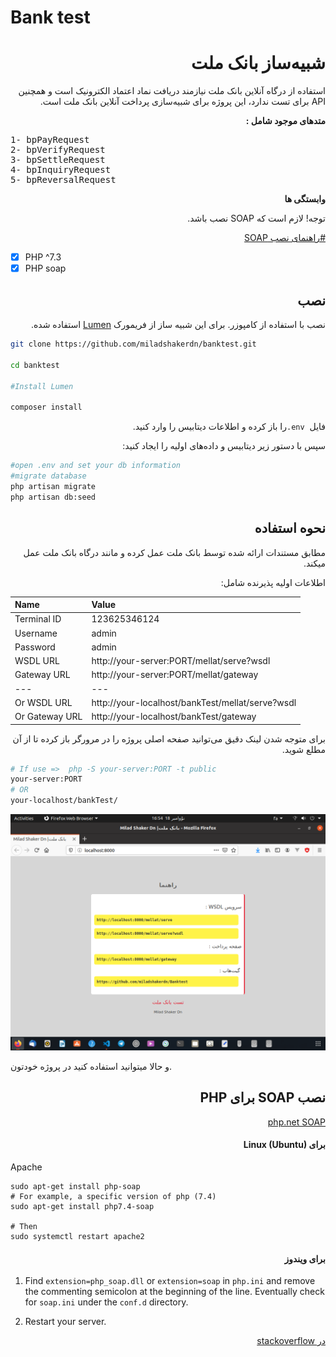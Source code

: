 # Bank test

<div style="text-align:right;" dir="rtl">

# شبیه‌ساز بانک ملت

<p>
استفاده از درگاه آنلاین بانک ملت نیازمند دریافت نماد اعتماد الکترونیک است و همچنین API برای تست ندارد، این پروژه برای شبیه‌سازی پرداخت آنلاین بانک ملت است.
</p>

<strong>متد‌های موجود شامل :</strong>

<p>
<pre style="text-align:left;" dir="ltr">
1- bpPayRequest
2- bpVerifyRequest
3- bpSettleRequest
4- bpInquiryRequest
5- bpReversalRequest
</pre>
</p>

<strong>وابستگی ها</strong>

توجه! لازم است که SOAP نصب باشد.

[#راهنمای نصب SOAP](#نصب-soap-برای-php)


<div style="text-align:left;"  dir="ltr">
    
- [x] PHP ^7.3
- [x] PHP soap
    
</div>

## نصب

نصب با استفاده از کامپوزر. برای این شبیه ساز از فریمورک [Lumen](https://lumen.laravel.com/docs/8.x) استفاده شده.

<div style="text-align:left;" dir="ltr">

```bash
git clone https://github.com/miladshakerdn/banktest.git

cd banktest

#Install Lumen

composer install
```

<div style="text-align:right;" dir="rtl">
    
فایل <span style="text-align:left;" dir="ltr"> `.env` </span> را باز کرده و اطلاعات دیتابیس را وارد کنید.


سپس با دستور زیر دیتابیس و داده‌های اولیه را ایجاد کنید:

</div>

```bash
#open .env and set your db information
#migrate database
php artisan migrate
php artisan db:seed
```

</div>

## نحوه استفاده

مطابق مستندات ارائه شده توسط بانک ملت عمل کرده و مانند درگاه بانک ملت عمل میکند.

اطلاعات اولیه پذیرنده شامل:

<div style="text-align:left;" dir="ltr">

| Name           | Value                                            |
| -------------- | ------------------------------------------------ |
| Terminal ID    | 123625346124                                     |
| Username       | admin                                            |
| Password       | admin                                            |
| WSDL URL       | http://your-server:PORT/mellat/serve?wsdl        |
| Gateway URL    | http://your-server:PORT/mellat/gateway           |
| ---            | ---                                              |
| Or WSDL URL    | http://your-localhost/bankTest/mellat/serve?wsdl |
| Or Gateway URL | http://your-localhost/bankTest/gateway           |

</div>
برای متوجه شدن لینک دقیق می‌توانید صفحه اصلی پروژه را در مرورگر باز کرده تا از آن مطلع شوید.

<div style="text-align:left;" dir="ltr">

```bash
# If use =>  php -S your-server:PORT -t public
your-server:PORT
# OR
your-localhost/bankTest/
```

![Help WSDL URL](public/assets/img/1.png)

و حالا میتوانید استفاده کنید در پروژه خودتون.
</div>


## نصب SOAP برای PHP


[php.net SOAP](https://www.php.net/manual/en/soap.installation.php)

#### برای Linux (Ubuntu)

<div style="text-align:left;" dir="ltr">
    
Apache
```
sudo apt-get install php-soap
# For example, a specific version of php (7.4)
sudo apt-get install php7.4-soap

# Then
sudo systemctl restart apache2

```
</div>

#### برای ویندوز

<div style="text-align:left;" dir="ltr">

1. Find `extension=php_soap.dll` or `extension=soap` in `php.ini` and remove the commenting semicolon at the beginning of the line. Eventually check for `soap.ini` under the `conf.d` directory.

2. Restart your server.

</div>

[در stackoverflow](https://stackoverflow.com/a/22397686)


</div>
